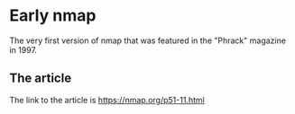 # Early nmap
The very first version of nmap that was featured in the "Phrack" magazine in 1997.
## The article
The link to the article is https://nmap.org/p51-11.html
